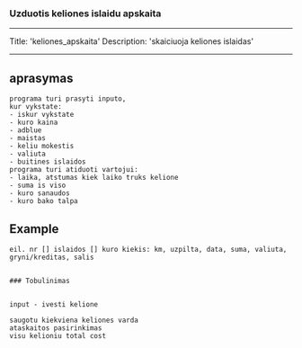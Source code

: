 ### Uzduotis keliones islaidu apskaita

---
Title: 'keliones_apskaita'
Description: 'skaiciuoja keliones islaidas'

---

## aprasymas

```
programa turi prasyti inputo, 
kur vykstate:
- iskur vykstate
- kuro kaina 
- adblue
- maistas
- keliu mokestis
- valiuta
- buitines islaidos
programa turi atiduoti vartojui:
- laika, atstumas kiek laiko truks kelione
- suma is viso
- kuro sanaudos
- kuro bako talpa
```
## Example

```
eil. nr [] islaidos [] kuro kiekis: km, uzpilta, data, suma, valiuta, gryni/kreditas, salis
```
```

### Tobulinimas


input - ivesti kelione

saugotu kiekviena keliones varda
ataskaitos pasirinkimas
visu kelioniu total cost


